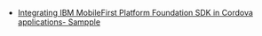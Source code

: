 
* [Integrating IBM MobileFirst Platform Foundation SDK in Cordova applications- Sampple](https://github.com/MobileFirst-Platform-Developer-Center/Cordova/tree/release71)

